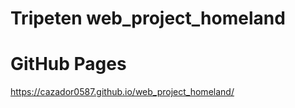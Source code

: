 # Tripeten web_project_homeland

# GitHub Pages

https://cazador0587.github.io/web_project_homeland/
